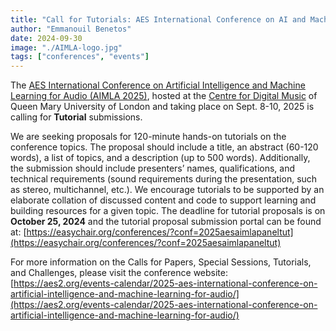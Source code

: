 ```yaml
---
title: "Call for Tutorials: AES International Conference on AI and Machine Learning for Audio (AIMLA 2025)"
author: "Emmanouil Benetos"
date: 2024-09-30
image: "./AIMLA-logo.jpg"
tags: ["conferences", "events"]
---
```


The [AES International Conference on Artificial Intelligence and Machine Learning for Audio (AIMLA 2025)](https://aes2.org/contributions/2025-1st-aes-international-conference-on-artificial-intelligence-and-machine-learning-for-audio-call-for-contributions/), hosted at the [Centre for Digital Music](https://www.c4dm.eecs.qmul.ac.uk/) of Queen Mary University of London and taking place on Sept. 8-10, 2025 is calling for <b>Tutorial</b> submissions.

We are seeking proposals for 120-minute hands-on tutorials on the conference topics. The proposal should include a title, an abstract (60-120 words), a list of topics, and a description (up to 500 words). Additionally, the submission should include presenters’ names, qualifications, and technical requirements (sound requirements during the presentation, such as stereo, multichannel, etc.). We encourage tutorials to be supported by an elaborate collation of discussed content and code to support learning and building resources for a given topic. The deadline for tutorial proposals is on <b>October 25, 2024</b> and the tutorial proposal submission portal can be found at: [https://easychair.org/conferences/?conf=2025aesaimlapaneltut](https://easychair.org/conferences/?conf=2025aesaimlapaneltut)

For more information on the Calls for Papers, Special Sessions, Tutorials, and Challenges, please visit the conference website: [https://aes2.org/events-calendar/2025-aes-international-conference-on-artificial-intelligence-and-machine-learning-for-audio/](https://aes2.org/events-calendar/2025-aes-international-conference-on-artificial-intelligence-and-machine-learning-for-audio/)
